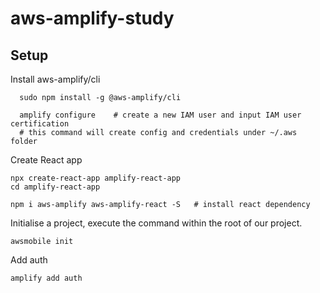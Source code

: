 # aws-amplify-study


## Setup
Install aws-amplify/cli
```
  sudo npm install -g @aws-amplify/cli

  amplify configure    # create a new IAM user and input IAM user certification
  # this command will create config and credentials under ~/.aws folder
```

Create React app
```
npx create-react-app amplify-react-app
cd amplify-react-app

npm i aws-amplify aws-amplify-react -S   # install react dependency
```

Initialise a project, execute the command within the root of our project.
```
awsmobile init 
```

Add auth
```
amplify add auth
```




